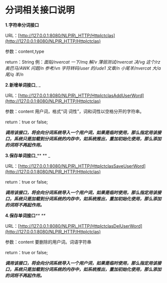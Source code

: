 # 分词相关接口说明

**1.字符串分词接口**

URL：[http://127.0.0.1:8080/NLPIR\_HTTP/HttpIctclas](http://127.0.0.1:8080/NLPIR_HTTP/HttpIctclas)

参数：content,type

return：String  例：_面贴/nvercat    一下/mq    解/v    薄弱测试/nvercat    决/vg    这个/rz    奥巴马/AWK    问题/n    参考/vn    字符转码/user    的/ude1    文章/n    小尾羊/nvercat    大/a    尾/q    羊/n_

**2.新增单词接口**_    _

URL：[http://127.0.0.1:8080/NLPIR\_HTTP/HttpIctclasAddUserWord](http://127.0.0.1:8080/NLPIR_HTTP/HttpIctclas)

参数：content       用户词，格式“词 词性”，词和词性以空格分开的字符串。

return：true or false;

_**调用该接口，将会向分词系统导入一个用户词，如果是临时使用，那么指定用该接口，系统只是加载到分词系统的内存中，如系统推出，重加初始化使用，那么添加的词将不再起作用。**_

**3.保存单词接口**_**   ** _

URL：[http://127.0.0.1:8080/NLPIR\_HTTP/HttpIctclasSaveUserWord](http://127.0.0.1:8080/NLPIR_HTTP/HttpIctclas)



return：true or false;

_**调用该接口，将会向分词系统导入一个用户词，如果是临时使用，那么指定用该接口，系统只是加载到分词系统的内存中，如系统推出，重加初始化使用，那么添加的词将不再起作用。**_

**4.保存单词接口**_**    **_

URL：[http://127.0.0.1:8080/NLPIR\_HTTP/HttpIctclasDelUserWord](http://127.0.0.1:8080/NLPIR_HTTP/HttpIctclas)

参数：content       要删除的用户词。词语字符串

return：true or false;

_**调用该接口，将会向分词系统导入一个用户词，如果是临时使用，那么指定用该接口，系统只是加载到分词系统的内存中，如系统推出，重加初始化使用，那么添加的词将不再起作用。**_

